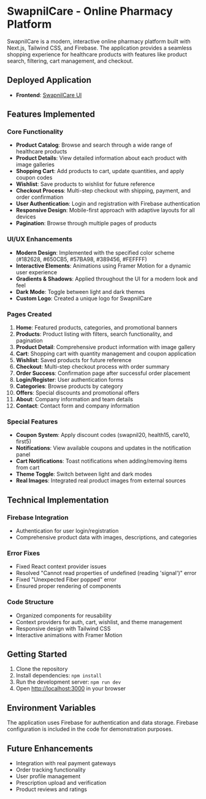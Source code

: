 # SwapnilCare - Online Pharmacy Platform

SwapnilCare is a modern, interactive online pharmacy platform built with Next.js, Tailwind CSS, and Firebase. The application provides a seamless shopping experience for healthcare products with features like product search, filtering, cart management, and checkout.

## Deployed Application
- **Frontend**: [SwapnilCare UI](https://v0-swapnilcare-ui-design.vercel.app)

## Features Implemented

### Core Functionality

- **Product Catalog**: Browse and search through a wide range of healthcare products
- **Product Details**: View detailed information about each product with image galleries
- **Shopping Cart**: Add products to cart, update quantities, and apply coupon codes
- **Wishlist**: Save products to wishlist for future reference
- **Checkout Process**: Multi-step checkout with shipping, payment, and order confirmation
- **User Authentication**: Login and registration with Firebase authentication
- **Responsive Design**: Mobile-first approach with adaptive layouts for all devices
- **Pagination**: Browse through multiple pages of products

### UI/UX Enhancements

- **Modern Design**: Implemented with the specified color scheme (#182628, #650CB5, #57BA98, #389456, #FEFFFF)
- **Interactive Elements**: Animations using Framer Motion for a dynamic user experience
- **Gradients & Shadows**: Applied throughout the UI for a modern look and feel
- **Dark Mode**: Toggle between light and dark themes
- **Custom Logo**: Created a unique logo for SwapnilCare

### Pages Created

1. **Home**: Featured products, categories, and promotional banners
2. **Products**: Product listing with filters, search functionality, and pagination
3. **Product Detail**: Comprehensive product information with image gallery
4. **Cart**: Shopping cart with quantity management and coupon application
5. **Wishlist**: Saved products for future reference
6. **Checkout**: Multi-step checkout process with order summary
7. **Order Success**: Confirmation page after successful order placement
8. **Login/Register**: User authentication forms
9. **Categories**: Browse products by category
10. **Offers**: Special discounts and promotional offers
11. **About**: Company information and team details
12. **Contact**: Contact form and company information

### Special Features

- **Coupon System**: Apply discount codes (swapnil20, health15, care10, first5)
- **Notifications**: View available coupons and updates in the notification panel
- **Cart Notifications**: Toast notifications when adding/removing items from cart
- **Theme Toggle**: Switch between light and dark modes
- **Real Images**: Integrated real product images from external sources

## Technical Implementation

### Firebase Integration

- Authentication for user login/registration
- Comprehensive product data with images, descriptions, and categories

### Error Fixes

- Fixed React context provider issues
- Resolved "Cannot read properties of undefined (reading 'signal')" error
- Fixed "Unexpected Fiber popped" error
- Ensured proper rendering of components

### Code Structure

- Organized components for reusability
- Context providers for auth, cart, wishlist, and theme management
- Responsive design with Tailwind CSS
- Interactive animations with Framer Motion

## Getting Started

1. Clone the repository
2. Install dependencies: `npm install`
3. Run the development server: `npm run dev`
4. Open [http://localhost:3000](http://localhost:3000) in your browser

## Environment Variables

The application uses Firebase for authentication and data storage. Firebase configuration is included in the code for demonstration purposes.

## Future Enhancements

- Integration with real payment gateways
- Order tracking functionality
- User profile management
- Prescription upload and verification
- Product reviews and ratings

